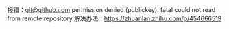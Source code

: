 报错：git@github.com permission denied (publickey). fatal could not read from remote repository
解决办法：https://zhuanlan.zhihu.com/p/454666519

